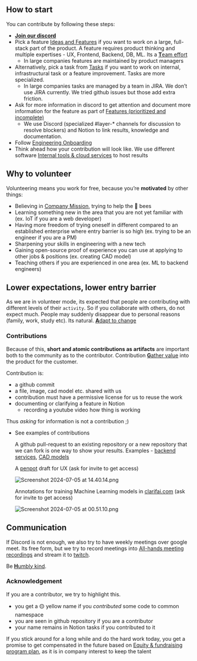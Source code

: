 ## How to start

You can contribute by following these steps:

- [**Join our discord**](https://discord.gg/PcbP4uedWj)
- Pick a feature [Ideas and Features](https://www.notion.so/Ideas-and-Features-ca76f493a1454e14b7dfbae7bd292a2e?pvs=21) if you want to work on a large, full-stack part of the product. A feature requires product thinking and multiple expertises - UX, Frontend, Backend, DB, ML. Its a [**T**eam effort](https://www.notion.so/Team-effort-946788035d7f4462b4228eee8a4ca7ca?pvs=21)
    - In large companies features are maintained by product managers
- Alternatively, pick a task from [Tasks](https://www.notion.so/Tasks-67cbebc3a13c4fb3b8ac3396b4d03af4?pvs=21) if you want to work on internal, infrastructural task or a feature improvement. Tasks are more specialized.
    - In large companies tasks are managed by a team in JIRA. We don’t use JIRA currently. We tried github issues but those add extra friction.
- Ask for more information in discord to get attention and document more information for the feature as part of [Features (prioritized and incomplete)](https://www.notion.so/Features-prioritized-and-incomplete-0ccc5a51879941eb8b6f220c261be046?pvs=21)
    - We use Discord (specialized #layer-* channels for discussion to resolve blockers) and Notion to link results, knowledge and documentation.
- Follow [Engineering Onboarding](https://www.notion.so/Engineering-Onboarding-91481a8152cf4d1685770ec2a7cc7c94?pvs=21)
- Think ahead how your contribution will look like. We use different software [Internal tools & cloud services](https://www.notion.so/Internal-tools-cloud-services-2f74cf6da2854e03986c6de7bda3551a?pvs=21) to host results

## Why to volunteer

Volunteering means you work for free, because you’re **motivated** by other things:

- Believing in [Company Mission](https://www.notion.so/Company-Mission-e052619834d4474793e15f95dba6dd04?pvs=21), trying to help the 🐝 bees
- Learning something new in the area that you are not yet familiar with (ex. IoT if you are a web developer)
- Having more freedom of trying oneself in different [](https://www.notion.so/d961012e6fc04f329b876179617803d8?pvs=21)compared to an established enterprise where entry barrier is so high (ex. trying to be an engineer if you are a PM)
- Sharpening your skills in engineering with a new tech
- Gaining open-source proof of experience you can use at applying to other jobs & positions (ex. creating CAD model)
- Teaching others if you are experienced in one area (ex. ML to backend engineers)

## Lower expectations, lower entry barrier

As we are in volunteer mode, its expected that people are contributing with different levels of their `activity`. So if you collaborate with others, do not expect much. People may suddenly disappear due to personal reasons (family, work, study etc). Its natural. [**A**dapt to change](https://www.notion.so/Adapt-to-change-0120570929b4435b85fc70bb12b43bf6?pvs=21)

### Contributions

Because of this, **short and atomic contributions as artifacts** are important both to the community as to the contributor. Contribution [**G**ather value](https://www.notion.so/Gather-value-77aab01281814dec94ccddf330619a23?pvs=21) into the product for the customer.

Contribution is:

- a github commit
- a file, image, cad model etc. shared with us
- contribution must have a permissive license for us to reuse the work
- documenting or clarifying a feature in Notion
    - recording a youtube video how thing is working

Thus _asking_ for information is not a contribution ;)

- See examples of contributions
    
    A github pull-request to an existing repository or a new repository that we can fork is one way to show your results. Examples - [backend services](https://github.com/Gratheon/telemetry-api/pull/9), [CAD models](https://github.com/Gratheon/hardware-robotic-beehive/pull/3)
    
    A [penpot](https://github.com/Gratheon/hardware-robotic-beehive/pull/3) draft for UX (ask for invite to get access)
    
    ![Screenshot 2024-07-05 at 14.40.14.png](https://prod-files-secure.s3.us-west-2.amazonaws.com/6b3663fb-4bc2-4044-80e1-5d6ea956abef/dc18dbf8-0f22-470a-bd96-b335d0429088/Screenshot_2024-07-05_at_14.40.14.png)
    
    Annotations for training Machine Learning models in [clarifai.com](http://clarifai.com) (ask for invite to get access)
    
    ![Screenshot 2024-07-05 at 00.51.10.png](https://prod-files-secure.s3.us-west-2.amazonaws.com/6b3663fb-4bc2-4044-80e1-5d6ea956abef/dab94b4a-7d70-4143-a467-50afd99dfe36/Screenshot_2024-07-05_at_00.51.10.png)
    

## Communication

If Discord is not enough, we also try to have weekly meetings over google meet. Its free form, but we try to record meetings into [All-hands meeting recordings](https://www.notion.so/All-hands-meeting-recordings-405d4ff10fc04cd4a57dc8ed9ef362a9?pvs=21) and stream it to [twitch](https://www.twitch.tv/tot_ra).

Be [**H**umbly kind](https://www.notion.so/Humbly-kind-27a696347d664de28b9f1504c79a16b7?pvs=21).

### Acknowledgement

If you are a contributor, we try to highlight this.

- you get a 🟡 yellow name if you _contributed_ some code to common namespace
- you are seen in github repository if you are a contributor
- your name remains in Notion tasks if you contributed to it

If you stick around for a long while and do the hard work today, you get a promise to get compensated in the future based on [Equity & fundraising program plan](https://www.notion.so/Equity-fundraising-program-plan-7ded807f758c405c84fc03aa1e3d91b2?pvs=21), as it is in company interest to keep the talent